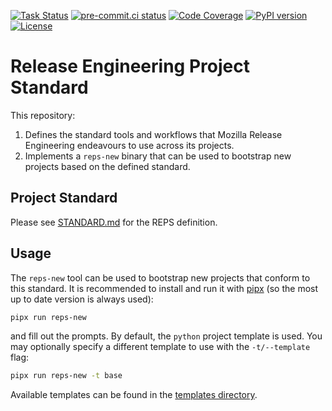 [![Task Status](https://firefox-ci-tc.services.mozilla.com/api/github/v1/repository/mozilla-releng/reps/main/badge.svg)](https://firefox-ci-tc.services.mozilla.com/api/github/v1/repository/mozilla-releng/reps/main/latest)
[![pre-commit.ci status](https://results.pre-commit.ci/badge/github/mozilla-releng/reps/main.svg)](https://results.pre-commit.ci/latest/github/mozilla-releng/reps/main)
[![Code Coverage](https://codecov.io/gh/mozilla-releng/reps/branch/main/graph/badge.svg?token=GJIV52ZQNP)](https://codecov.io/gh/mozilla-releng/reps)
[![PyPI version](https://badge.fury.io/py/reps-new.svg)](https://badge.fury.io/py/reps-new)
[![License](https://img.shields.io/badge/license-MPL%202.0-orange.svg)](http://mozilla.org/MPL/2.0)

# Release Engineering Project Standard

This repository:

1. Defines the standard tools and workflows that Mozilla Release Engineering
   endeavours to use across its projects.
2. Implements a `reps-new` binary that can be used to bootstrap new projects based
   on the defined standard.

## Project Standard

Please see
[STANDARD.md](https://github.com/mozilla-releng/reps/blob/main/STANDARD.md) for
the REPS definition.

## Usage

The `reps-new` tool can be used to bootstrap new projects that conform to this
standard. It is recommended to install and run it with
[pipx](https://github.com/pypa/pipx) (so the most up to date version is always
used):

```bash
pipx run reps-new
```

and fill out the prompts. By default, the `python` project template is used.
You may optionally specify a different template to use with the `-t/--template` flag:

```bash
pipx run reps-new -t base
```

Available templates can be found in the
[templates directory](https://github.com/mozilla-releng/reps/tree/main/reps/templates).
